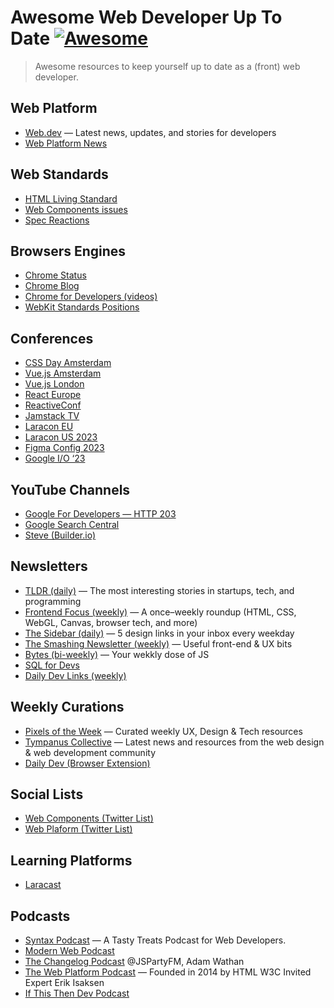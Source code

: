 # Awesome Web Developer Up To Date [![Awesome](https://awesome.re/badge.svg)](https://awesome.re)

> Awesome resources to keep yourself up to date as a (front) web developer.

## Web Platform

- [Web.dev](https://web.dev/blog/) — Latest news, updates, and stories for developers
- [Web Platform News](https://webplatform.news/)

## Web Standards

- [HTML Living Standard](https://html.spec.whatwg.org/multipage/scripting.html#custom-elements)
- [Web Components issues](https://github.com/WICG/webcomponents/issues)
- [Spec Reactions](https://foolip.github.io/spec-reactions/)

## Browsers Engines

- [Chrome Status](https://chromestatus.com/roadmap)
- [Chrome Blog](https://developer.chrome.com/blog/)
- [Chrome for Developers (videos)](https://www.youtube.com/@ChromeDevs/videos)
- [WebKit Standards Positions](https://webkit.org/standards-positions/)

## Conferences

- [CSS Day Amsterdam](https://www.youtube.com/@WebConferencesAmsterdam/videos)
- [Vue.js Amsterdam](https://www.youtube.com/channel/UCxV7lO6dUhpB-IyzmGuVgqg/videos)
- [Vue.js London](https://www.vuemastery.com/conferences/vuejs-live-2023)
- [React Europe](https://www.youtube.com/channel/UCorlLn2oZfgOJ-FUcF2eZ1A/videos)
- [ReactiveConf](https://www.youtube.com/channel/UCBHdUnixTWymmXBIw12Y8Qg/videos)
- [Jamstack TV](https://www.youtube.com/channel/UC8bRyfU7ycLXnEBfvdorpUg/videos)
- [Laracon EU](https://www.youtube.com/channel/UCb9XEo_1SDNR8Ucpbktrg5A/videos)
- [Laracon US 2023](https://www.youtube.com/@LaravelPHP/videos)
- [Figma Config 2023](https://www.youtube.com/watch?v=yI9QVwkk2Go&list=PLXDU_eVOJTx61IdqXh3jrvopJN8HGkS5F)
- [Google I/O ‘23](https://www.youtube.com/watch?v=cNfINi5CNbY)

## YouTube Channels

- [Google For Developers — HTTP 203](https://www.youtube.com/channel/UC_x5XG1OV2P6uZZ5FSM9Ttw/videos)
- [Google Search Central](https://www.youtube.com/channel/UCWf2ZlNsCGDS89VBF_awNvA/videos)
- [Steve (Builder.io)](https://www.youtube.com/channel/UCGmR6lhKMlCkvrvb39vPtdA/videos)

## Newsletters

- [TLDR (daily)](https://tldr.tech/) — The most interesting stories in startups, tech, and programming
- [Frontend Focus (weekly)](https://frontendfoc.us/) — A once–weekly roundup (HTML, CSS, WebGL, Canvas, browser tech, and more)
- [The Sidebar (daily)](https://sidebar.io/) — 5 design links in your inbox every weekday
- [The Smashing Newsletter (weekly)](https://www.smashingmagazine.com/the-smashing-newsletter/) — Useful front-end & UX bits
- [Bytes (bi-weekly)](https://bytes.dev/) — Your wekkly dose of JS
- [SQL for Devs](https://sqlfordevs.com/newsletter)
- [Daily Dev Links (weekly)](https://dailydevlinks.com/)

## Weekly Curations

- [Pixels of the Week](https://stephaniewalter.design/blog/category/useful-links/) — Curated weekly UX, Design & Tech resources
- [Tympanus Collective](https://tympanus.net/codrops/collective/) — Latest news and resources from the web design & web development community
- [Daily Dev (Browser Extension)](https://daily.dev/)

## Social Lists

- [Web Components (Twitter List)](https://twitter.com/i/lists/1102159555562270721)
- [Web Plaform (Twitter List)](https://twitter.com/i/lists/948487078198890498)

## Learning Platforms

- [Laracast](https://laracasts.com/)

## Podcasts

- [Syntax Podcast](https://syntax.fm/) — A Tasty Treats Podcast for Web Developers.
- [Modern Web Podcast](https://modernweb.podbean.com/)
- [The Changelog Podcast](http://changelog.com/live) @JSPartyFM, Adam Wathan
- [The Web Platform Podcast](https://thewebplatformpodcast.com/) — Founded in 2014 by HTML W3C Invited Expert Erik Isaksen
- [If This Then Dev Podcast](https://ifttd.io/)

